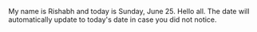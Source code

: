 My name is Rishabh and today is Sunday, June 25. Hello all. The date will automatically update to today's date in case you did not notice.
